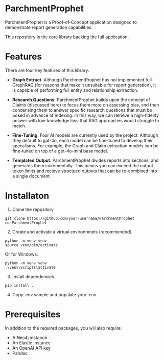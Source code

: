# ParchmentProphet

ParchmentProphet is a Proof-of-Concept application designed to demonstrate report generation capabilities. 

This repository is the core library backing the full application.

# Features

There are four key features of this library.

- **Graph Extract**. Although ParchmentProphet has not implemented full GraphRAG (for reasons that make it unsuitable for report generation), it is capable of performing full entity and relationship extraction.

- **Research Questions**. ParchmentProphet builds upon the concept of Claims (discussed here) to focus them more on assessing bias, and then condensing them to answer specific research questions that must be posed in advance of indexing. In this way, we can retrieve a high-fidelity answer with low-knowledge loss that RAG approaches would struggle to match.

- **Fine-Tuning**. Four AI models are currently used by the project. Although they default to gpt-4o, each model can be fine-tuned to develop their specalisms. For example, the Graph and Claim extraction models can be fine-tuned on top of a gpt-4o-mini base model.

- **Templated Output**. ParchmentProphet divides reports into sections, and generates them incrementally. This means you can exceed the output token limits and recieve structued outputs that can be re-combined into a single document.

# Installaton

1. Clone the repository

```
git clone https://github.com/your-username/ParchmentProphet
cd ParchmentProphet
```

2. Create and activate a virtual environmnets (recommended)

```
python -m venv venv
source venv/bin/activate
```

Or for Windows:

```
python -m venv venv
.\venv\Scripts\activate
```

3. Install dependencies

```
pip install .
```

4. Copy .env.sample and populate your .env

# Prerequisites

In addition to the required packages, you will also require:

- A Neo4j instance
- An Elastic instance
- An OpenAI API key
- Pandoc